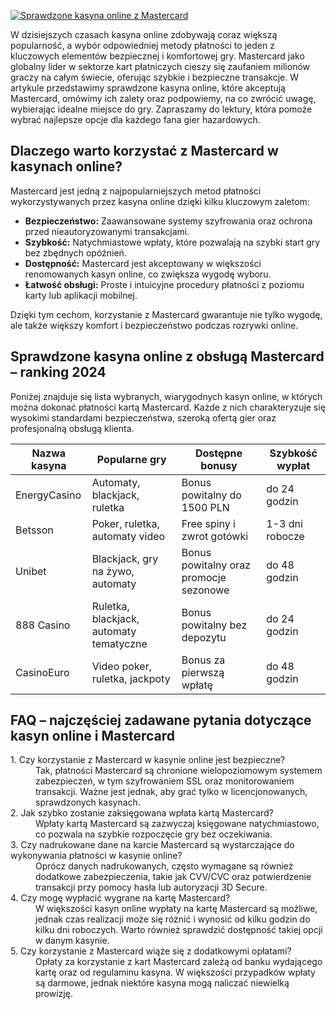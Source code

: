 [![Sprawdzone kasyna online z Mastercard](https://123-caf.pages.dev/gitsignup.png)](https://vrmoo.ru/Bt82HjjY)

<div>     <p>W dzisiejszych czasach kasyna online zdobywają coraz większą popularność, a wybór odpowiedniej metody płatności to jeden z kluczowych elementów bezpiecznej i komfortowej gry. Mastercard jako globalny lider w sektorze kart płatniczych cieszy się zaufaniem milionów graczy na całym świecie, oferując szybkie i bezpieczne transakcje. W artykule przedstawimy sprawdzone kasyna online, które akceptują Mastercard, omówimy ich zalety oraz podpowiemy, na co zwrócić uwagę, wybierając idealne miejsce do gry. Zapraszamy do lektury, która pomoże wybrać najlepsze opcje dla każdego fana gier hazardowych.</p>    <h2>Dlaczego warto korzystać z Mastercard w kasynach online?</h2>   <p>Mastercard jest jedną z najpopularniejszych metod płatności wykorzystywanych przez kasyna online dzięki kilku kluczowym zaletom:</p>   <ul>     <li><strong>Bezpieczeństwo:</strong> Zaawansowane systemy szyfrowania oraz ochrona przed nieautoryzowanymi transakcjami.</li>     <li><strong>Szybkość:</strong> Natychmiastowe wpłaty, które pozwalają na szybki start gry bez zbędnych opóźnień.</li>     <li><strong>Dostępność:</strong> Mastercard jest akceptowany w większości renomowanych kasyn online, co zwiększa wygodę wyboru.</li>     <li><strong>Łatwość obsługi:</strong> Proste i intuicyjne procedury płatności z poziomu karty lub aplikacji mobilnej.</li>   </ul>   <p>Dzięki tym cechom, korzystanie z Mastercard gwarantuje nie tylko wygodę, ale także większy komfort i bezpieczeństwo podczas rozrywki online.</p>    <h2>Sprawdzone kasyna online z obsługą Mastercard – ranking 2024</h2>   <p>Poniżej znajduje się lista wybranych, wiarygodnych kasyn online, w których można dokonać płatności kartą Mastercard. Każde z nich charakteryzuje się wysokimi standardami bezpieczeństwa, szeroką ofertą gier oraz profesjonalną obsługą klienta.</p>    <table>     <thead>       <tr>         <th>Nazwa kasyna</th>         <th>Popularne gry</th>         <th>Dostępne bonusy</th>         <th>Szybkość wypłat</th>       </tr>     </thead>     <tbody>       <tr>         <td>EnergyCasino</td>         <td>Automaty, blackjack, ruletka</td>         <td>Bonus powitalny do 1500 PLN</td>         <td>do 24 godzin</td>       </tr>       <tr>         <td>Betsson</td>         <td>Poker, ruletka, automaty video</td>         <td>Free spiny i zwrot gotówki</td>         <td>1-3 dni robocze</td>       </tr>       <tr>         <td>Unibet</td>         <td>Blackjack, gry na żywo, automaty</td>         <td>Bonus powitalny oraz promocje sezonowe</td>         <td>do 48 godzin</td>       </tr>       <tr>         <td>888 Casino</td>         <td>Ruletka, blackjack, automaty tematyczne</td>         <td>Bonus powitalny bez depozytu</td>         <td>do 24 godzin</td>       </tr>       <tr>         <td>CasinoEuro</td>         <td>Video poker, ruletka, jackpoty</td>         <td>Bonus za pierwszą wpłatę</td>         <td>do 48 godzin</td>       </tr>     </tbody>   </table>    <h2>FAQ – najczęściej zadawane pytania dotyczące kasyn online i Mastercard</h2>   <dl>     <dt>1. Czy korzystanie z Mastercard w kasynie online jest bezpieczne?</dt>     <dd>Tak, płatności Mastercard są chronione wielopoziomowym systemem zabezpieczeń, w tym szyfrowaniem SSL oraz monitorowaniem transakcji. Ważne jest jednak, aby grać tylko w licencjonowanych, sprawdzonych kasynach.</dd>      <dt>2. Jak szybko zostanie zaksięgowana wpłata kartą Mastercard?</dt>     <dd>Wpłaty kartą Mastercard są zazwyczaj księgowane natychmiastowo, co pozwala na szybkie rozpoczęcie gry bez oczekiwania.</dd>      <dt>3. Czy nadrukowane dane na karcie Mastercard są wystarczające do wykonywania płatności w kasynie online?</dt>     <dd>Oprócz danych nadrukowanych, często wymagane są również dodatkowe zabezpieczenia, takie jak CVV/CVC oraz potwierdzenie transakcji przy pomocy hasła lub autoryzacji 3D Secure.</dd>      <dt>4. Czy mogę wypłacić wygrane na kartę Mastercard?</dt>     <dd>W większości kasyn online wypłaty na kartę Mastercard są możliwe, jednak czas realizacji może się różnić i wynosić od kilku godzin do kilku dni roboczych. Warto również sprawdzić dostępność takiej opcji w danym kasynie.</dd>      <dt>5. Czy korzystanie z Mastercard wiąże się z dodatkowymi opłatami?</dt>     <dd>Opłaty za korzystanie z kart Mastercard zależą od banku wydającego kartę oraz od regulaminu kasyna. W większości przypadków wpłaty są darmowe, jednak niektóre kasyna mogą naliczać niewielką prowizję.</dd>   </dl> </div>